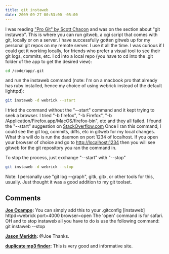 ```yaml
---
title: git instaweb
date: 2009-09-27 00:53:00 -05:00
---
```


I was reading ["Pro Git" by Scott Chacon](http://progit.org/book/ch4-6.html) and was on the section about "git instaweb". This is where you can run gitweb, a cgi script that comes with git, locally or on a server. I have successfully gotten gitweb up for my personal git repos on my remote server. I use it all the time. I was curious if I could get it working locally, for friends who prefer a visual tool to see their git logs, commits, etc. I cd into a local repo (you have to cd into the .git folder of the app to get the desired view):

```bash
cd /code/app/.git
```

and run the instaweb command (note: I'm on a macbook pro that already has ruby installed, hence my choice of using webrick instead of the default lighttpd):

```bash
git instaweb -d webrick --start
```

I tried the command without the "--start" command and it kept trying to seek a browser. I tried "-b firefox", "-b Firefox", "-b /Application/Firefox.app/MacOS/firefox-bin", etc and they all failed. I found the "--start" suggestion on [StackOverflow.com](http://stackoverflow.com/questions/1258353/running-git-instaweb-on-boot) Once I ran this command, I could see the git log, commits, diffs, etc in gitweb for my local changes. What this will do is run the daemon on port 1234 of localhost. If you open your browser of choice and go to <http://localhost:1234> then you will see gitweb for the git repository you ran the command in.

To stop the process, just exchange "--start" with "--stop"

```bash
git instaweb -d webrick --stop
```

Note: I personally use "git log --graph", gitk, gitx, or other tools for this, usually. Just thought it was a good addition to my git toolset.

## Comments

**[Joe Ocampo](#448 "2009-10-09 13:07:11"):** You can simply add this to your .gitconfig [instaweb] httpd=webrick port=4000 browser=open The 'open' command is for safari. OH and to stop instaweb all you have to do is use the following command: git instaweb --stop

**[Jason Meridth](#449 "2009-10-09 13:16:37"):** @Joe Thanks.

**[duplicate mp3 finder](#450 "2009-10-30 12:53:48"):** This is very good and informative site.
